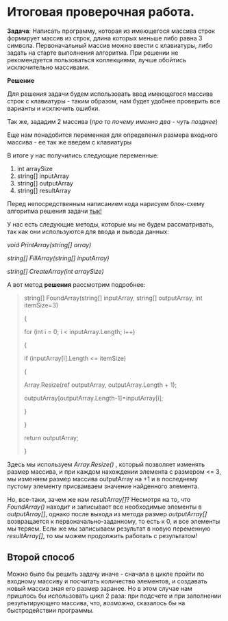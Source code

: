 # Итоговая проверочная работа.

**Задача**: Написать программу, которая из имеющегося массива строк формирует массив из строк, длина которых
меньше либо равна 3 символа. Первоначальный массив можно ввести с клавиатуры, либо задать на старте
выполнения алгоритма. При решении не рекомендуется пользоваться коллекциями, лучше обойтись
исключительно массивами.

**Решение**

Для решения задачи будем использовать ввод имеющегося массива строк с клавиатуры - таким образом, нам будет удобнее проверить все варианты и исключить ошибки.

Так же, зададим 2 массива (*про то почему именно два - чуть позднее*)

Еще нам понадобится переменная для определения размера входного массива - ее так же введем с клавиатуры

В итоге у нас получились следующие переменные:

1. int arraySize
2. string[] inputArray
3. string[] outputArray
4. string[] resultArray

Перед непосредственным написанием кода нарисуем блок-схему алгоритма решения задачи [тык!](https://github.com/Eugenia4321/final-test-1-quarter/blob/master/Диаграмма.jpg)

У нас есть следующие методы, которые мы не будем рассматривать, так как они используются для ввода и вывода данных:

*void PrintArray(string[] array)*

*string[] FillArray(string[] inputArray)*

*string[] CreateArray(int arraySize)*

А вот метод **решения** рассмотрим подробнее:

>string[] FoundArray(string[] inputArray, string[] outputArray, int itemSize=3)
>
>{
>
>for (int i = 0; i < inputArray.Length; i++)
>
>{
>
>if (inputArray[i].Length <= itemSize)
>
>{
>
>Array.Resize(ref outputArray, outputArray.Length +  1);
>                      
>outputArray[outputArray.Length-1]=inputArray[i];
>
>}
>
> }
>
>return outputArray;
>
>}

Здесь мы используем *Array.Resize()* , который позволяет изменять размер массива, и при каждом нахождении элемента c размером <= 3, мы изменяем размер массива outputArray на +1 и в последнему пустому элементу присваиваем значение найденного элемента.

Но, все-таки, зачем же нам *resultArray[]*?
Несмотря на то, что *FoundArray()* находит и записывает все необходимые элементы в *outputArray[]*, однако после выхода из метода размер *outputArray[]* возвращается к первоначально-заданному, то есть к 0, и все элементы мы теряем.
Если же мы записываем результат в новую переменную *resultArray[]*, то мы можем продолжить работать с результатом! 

## Второй способ

Можно было бы решить задачу иначе - сначала в цикле пройти по входному массиву и посчитать количество элементов, и создавать новый массив зная его размер заранее. Но в этом случае нам пришлось бы использовать цикл 2 раза: при подсчете и при заполнении результирующего массива, что, *возможно*, сказалось бы на быстродействии программы.
